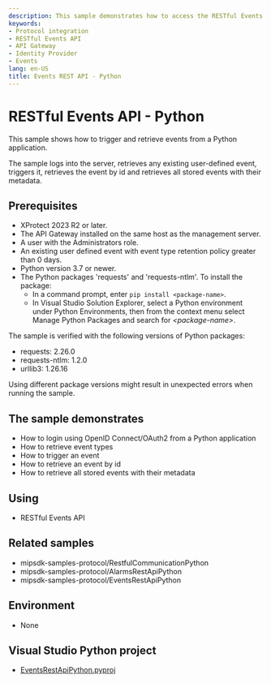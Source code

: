 ```yaml
---
description: This sample demonstrates how to access the RESTful Events API through the API Gateway from a Python-based application.
keywords:
- Protocol integration
- RESTful Events API
- API Gateway
- Identity Provider
- Events
lang: en-US
title: Events REST API - Python
---
```


# RESTful Events API - Python

This sample shows how to trigger and retrieve events from a Python application.

The sample logs into the server, retrieves any existing user-defined event, triggers it, retrieves the event by id and retrieves all stored events with their metadata.

## Prerequisites

- XProtect 2023 R2 or later.
- The API Gateway installed on the same host as the management server.
- A user with the Administrators role.
- An existing user defined event with event type retention policy greater than 0 days.
- Python version 3.7 or newer.
- The Python packages 'requests' and 'requests-ntlm'. To install the package:
  - In a command prompt, enter `pip install <package-name>`.
  - In Visual Studio Solution Explorer, select a Python environment under Python Environments, then from the context menu select Manage Python Packages and search for *\<package-name>*.

The sample is verified with the following versions of Python packages:

- requests: 2.26.0
- requests-ntlm: 1.2.0
- urllib3: 1.26.16

Using different package versions might result in unexpected errors when running the sample.

## The sample demonstrates

- How to login using OpenID Connect/OAuth2 from a Python application
- How to retrieve event types
- How to trigger an event
- How to retrieve an event by id
- How to retrieve all stored events with their metadata

## Using

- RESTful Events API

## Related samples

- mipsdk-samples-protocol/RestfulCommunicationPython
- mipsdk-samples-protocol/AlarmsRestApiPython
- mipsdk-samples-protocol/EventsRestApiPython

## Environment

- None

## Visual Studio Python project

- [EventsRestApiPython.pyproj](javascript:clone('https://github.com/milestonesys/mipsdk-samples-protocol','src/ProtocolSamples.sln');)
